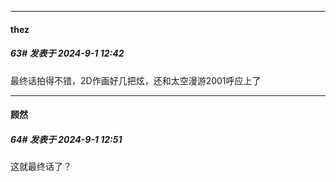 ﻿
*****

####  thez  
##### 63#       发表于 2024-9-1 12:42

最终话拍得不错，2D作画好几把炫，还和太空漫游2001呼应上了


*****

####  顾然  
##### 64#       发表于 2024-9-1 12:51

这就最终话了？

